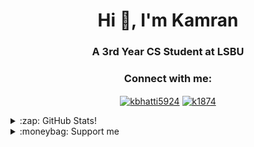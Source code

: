<h1 align="center">Hi 👋, I'm Kamran</h1>
<h3 align="center">A 3rd Year CS Student at LSBU</h3>

<h3 align="center">Connect with me:</h3>
<p align="center">
<a
 href="https://linkedin.com/in/kbhatti5924" target="blank"><img 
align="center" 
src="https://img.shields.io/badge/LinkedIn-0077B5?style=for-the-badge&logo=linkedin&logoColor=white"
 alt="kbhatti5924" /></a>
<a 
href="https://www.hackerrank.com/k1874" target="blank"><img 
align="center" 
src="https://img.shields.io/badge/-Hackerrank-2EC866?style=for-the-badge&logo=HackerRank&logoColor=white"
 alt="k1874"/></a></p>
<details>
 <summary>:zap: GitHub Stats!</summary>
<!--START_SECTION:waka-->
📊 **This Week I Spent My Time On** 

```text
⌚︎ Time Zone: Europe/London

💬 Programming Languages: 
Dart                     7 hrs 42 mins       ████████████░░░░░░░░░░░░░   49.72% 
C                        3 hrs 4 mins        █████░░░░░░░░░░░░░░░░░░░░   19.81% 
GDScript                 1 hr 2 mins         █░░░░░░░░░░░░░░░░░░░░░░░░   6.68% 
Groovy                   1 hr                █░░░░░░░░░░░░░░░░░░░░░░░░   6.53% 
JavaScript               45 mins             █░░░░░░░░░░░░░░░░░░░░░░░░   4.91%

🔥 Editors: 
VS Code                  14 hrs 18 mins      ███████████████████████░░   92.33% 
Godot                    1 hr 2 mins         █░░░░░░░░░░░░░░░░░░░░░░░░   6.68% 
Eclipse                  9 mins              ░░░░░░░░░░░░░░░░░░░░░░░░░   0.99%

🐱‍💻 Projects: 
tic_tac_toe              4 hrs 22 mins       ███████░░░░░░░░░░░░░░░░░░   28.19% 
VICE_CHESS_ENGINE        3 hrs 8 mins        █████░░░░░░░░░░░░░░░░░░░░   20.23% 
test_plaid               2 hrs 16 mins       ███░░░░░░░░░░░░░░░░░░░░░░   14.72% 
test_plaid_2             1 hr 12 mins        ██░░░░░░░░░░░░░░░░░░░░░░░   7.76% 
Make An Action Rpg       1 hr 2 mins         █░░░░░░░░░░░░░░░░░░░░░░░░   6.68%

💻 Operating System: 
Windows                  15 hrs 30 mins      █████████████████████████   100.0%

```

**I Mostly Code in Python** 

```text
Python                   3 repos             █████░░░░░░░░░░░░░░░░░░░░   23.08% 
Java                     3 repos             █████░░░░░░░░░░░░░░░░░░░░   23.08% 
JavaScript               2 repos             ███░░░░░░░░░░░░░░░░░░░░░░   15.38% 
Jupyter Notebook         1 repo              ██░░░░░░░░░░░░░░░░░░░░░░░   7.69% 
Shell                    1 repo              ██░░░░░░░░░░░░░░░░░░░░░░░   7.69%

```



 Last Updated on 09/09/2021
<!--END_SECTION:waka-->
</details>
<details>
<summary>:moneybag: Support me</summary>

[![ko-fi](https://www.ko-fi.com/img/githubbutton_sm.svg)](https://ko-fi.com/P5P12XM2D)

<noscript><a href="https://liberapay.com/k5924/donate"><img alt="Donate using Liberapay" src="https://liberapay.com/assets/widgets/donate.svg"></a></noscript>

<p><a href="https://www.buymeacoffee.com/k5924">
<img align="left" src="https://cdn.buymeacoffee.com/buttons/v2/default-yellow.png" height="50" width="210" alt="k5924" /></a></p><br><br>
</details>





